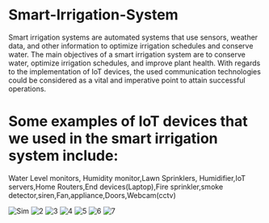# Smart-Irrigation-System
Smart irrigation systems are automated systems that use sensors, weather data, and other information to optimize irrigation schedules and conserve water.
The main objectives of a smart irrigation system are to conserve water, optimize irrigation schedules, and improve plant health.
With regards to the implementation of IoT devices, the used communication technologies could be considered as a vital and imperative point to attain successful operations.
# Some examples of IoT devices that we used in the smart irrigation system include:
Water Level monitors, Humidity monitor,Lawn Sprinklers, Humidifier,IoT servers,Home Routers,End devices(Laptop),Fire sprinkler,smoke detector,siren,Fan,appliance,Doors,Webcam(cctv)


![Sim](https://user-images.githubusercontent.com/94998928/211339813-f3b4d44d-5feb-42b2-b704-01b6ceb8522f.png)
![2](https://user-images.githubusercontent.com/94998928/211339961-f21a57ce-00e6-4732-8c0c-1b5432972db9.png)
![3](https://user-images.githubusercontent.com/94998928/211339997-38831a4e-8d50-44da-b69b-a7f362f12831.png)
![4](https://user-images.githubusercontent.com/94998928/211340002-3bb5766b-bb0a-4cc4-aa20-b93d761842b1.png)
![5](https://user-images.githubusercontent.com/94998928/211340007-82f9463b-6333-474d-a0f5-5637347491fe.png)
![6](https://user-images.githubusercontent.com/94998928/211340010-ffafa22a-5a7c-4c35-b231-0157af9c138f.png)
![7](https://user-images.githubusercontent.com/94998928/211340018-85245b52-9f2b-4505-bcc0-2a2086e31696.png)
